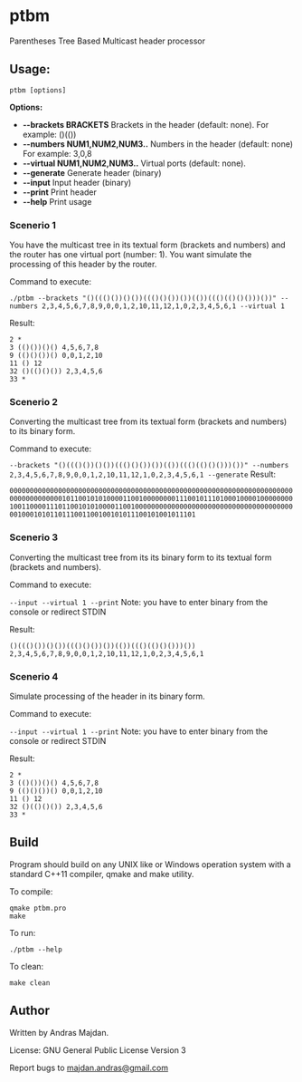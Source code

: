 # ptbm
Parentheses Tree Based Multicast header processor

## Usage:

```ptbm [options]```

**Options:**

* **--brackets BRACKETS**
Brackets in the header (default: none).
For example: ()(())
* **--numbers NUM1,NUM2,NUM3..**
Numbers in the header (default: none)
For example: 3,0,8
* **--virtual NUM1,NUM2,NUM3..**
Virtual ports (default: none).
* **--generate**
Generate header (binary)
* **--input**
Input header (binary)
* **--print**
Print header
* **--help**
Print usage

### Scenerio 1

You have the multicast tree in its textual form (brackets and numbers) and the router has one virtual port (number: 1). You want simulate the processing of this header by the router.

Command to execute:

```./ptbm --brackets "()((()())()())((()()())())(())((()(()()()))())" --numbers 2,3,4,5,6,7,8,9,0,0,1,2,10,11,12,1,0,2,3,4,5,6,1 --virtual 1```

Result:

```
2 *
3 (()())()() 4,5,6,7,8
9 (()()())() 0,0,1,2,10
11 () 12
32 ()(()()()) 2,3,4,5,6
33 *
```

### Scenerio 2

Converting the multicast tree from its textual form (brackets and numbers) to its binary form.

Command to execute:

```--brackets "()((()())()())((()()())())(())((()(()()()))())" --numbers 2,3,4,5,6,7,8,9,0,0,1,2,10,11,12,1,0,2,3,4,5,6,1 --generate```
Result:

```0000000000000000000000000000000000000000000000000000000000000000000000000000000000010110010101000011001000000001110010111010001000010000000010011000011101100101010000110010000000000000000000000000000000000000000010001010110111001100100101011100101001011101```

### Scenerio 3

Converting the multicast tree from its its binary form to its textual form (brackets and numbers).

Command to execute:

```--input --virtual 1 --print```
Note: you have to enter binary from the console or redirect STDIN

Result:

```()((()())()())((()()())())(())((()(()()()))()) 2,3,4,5,6,7,8,9,0,0,1,2,10,11,12,1,0,2,3,4,5,6,1```

### Scenerio 4

Simulate processing of the header in its binary form.

Command to execute:

```--input --virtual 1 --print```
Note: you have to enter binary from the console or redirect STDIN

Result:

```
2 *
3 (()())()() 4,5,6,7,8
9 (()()())() 0,0,1,2,10
11 () 12
32 ()(()()()) 2,3,4,5,6
33 *
```

## Build
Program should build on any UNIX like or Windows operation system with a standard C++11 compiler, qmake and make utility.

To compile:
```
qmake ptbm.pro
make
```

To run:
```
./ptbm --help
```
To clean:
```
make clean
```

## Author

Written by Andras Majdan.

License: GNU General Public License Version 3

Report bugs to <majdan.andras@gmail.com>
